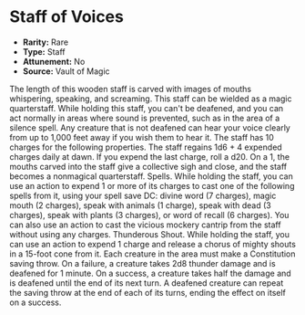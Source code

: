 # Staff of Voices

- **Rarity:** Rare
- **Type:** Staff
- **Attunement:** No
- **Source:** Vault of Magic

The length of this wooden staff is carved with images of mouths whispering, speaking, and screaming. This staff can be wielded as a magic quarterstaff. While holding this staff, you can't be deafened, and you can act normally in areas where sound is prevented, such as in the area of a silence spell. Any creature that is not deafened can hear your voice clearly from up to 1,000 feet away if you wish them to hear it. The staff has 10 charges for the following properties. The staff regains 1d6 + 4 expended charges daily at dawn. If you expend the last charge, roll a d20. On a 1, the mouths carved into the staff give a collective sigh and close, and the staff becomes a nonmagical quarterstaff. Spells. While holding the staff, you can use an action to expend 1 or more of its charges to cast one of the following spells from it, using your spell save DC: divine word (7 charges), magic mouth (2 charges), speak with animals (1 charge), speak with dead (3 charges), speak with plants (3 charges), or word of recall (6 charges). You can also use an action to cast the vicious mockery cantrip from the staff without using any charges. Thunderous Shout. While holding the staff, you can use an action to expend 1 charge and release a chorus of mighty shouts in a 15-foot cone from it. Each creature in the area must make a Constitution saving throw. On a failure, a creature takes 2d8 thunder damage and is deafened for 1 minute. On a success, a creature takes half the damage and is deafened until the end of its next turn. A deafened creature can repeat the saving throw at the end of each of its turns, ending the effect on itself on a success.
